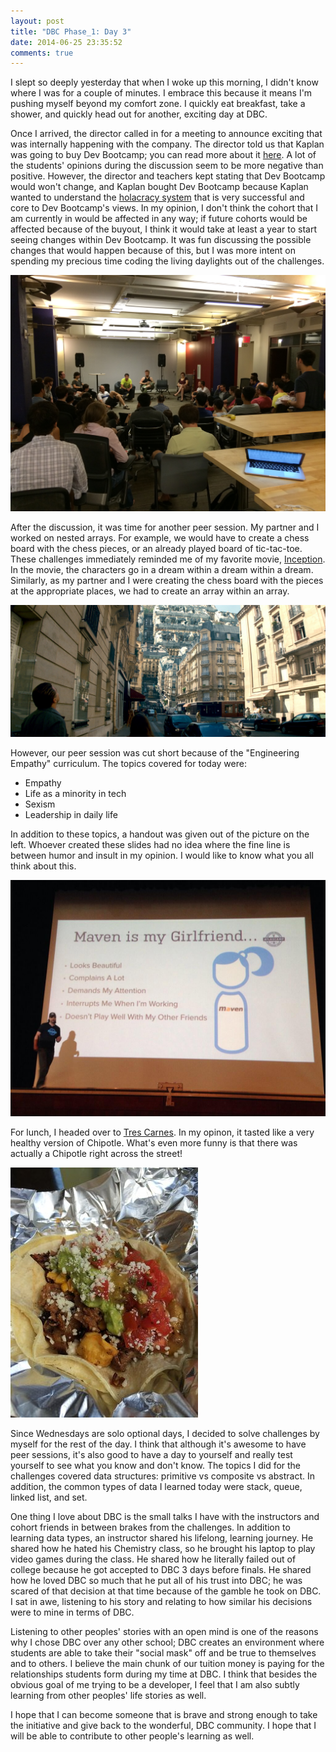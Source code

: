 ```yaml
---
layout: post
title: "DBC Phase_1: Day 3"
date: 2014-06-25 23:35:52
comments: true
---
```


I slept so deeply yesterday that when I woke up this morning, I didn't know where I was for a couple of minutes. I embrace this because it means I'm pushing myself beyond my comfort zone. I quickly eat breakfast, take a shower, and quickly head out for another, exciting day at DBC.

Once I arrived, the director called in for a meeting to announce exciting that was internally happening with the company. The director told us that Kaplan was going to buy Dev Bootcamp; you can read more about it [here](http://online.wsj.com/articles/kaplan-to-buy-software-development-school-dev-bootcamp-1403660869). A lot of the students' opinions during the discussion seem to be more negative than positive. However, the director and teachers kept stating that Dev Bootcamp would won't change, and Kaplan bought Dev Bootcamp because Kaplan wanted to understand the [holacracy system](http://en.wikipedia.org/wiki/Holacracy) that is very successful and core to Dev Bootcamp's views. In my opinion, I don't think the cohort that I am currently in would be affected in any way; if future cohorts would be affected because of the buyout, I think it would take at least a year to start seeing changes within Dev Bootcamp. It was fun discussing the possible changes that would happen because of this, but I was more intent on spending my precious time coding the living daylights out of the challenges.

![alt text](/assets/img/phase1_day2_kaplan.jpg "Students discussing the buyout")

After the discussion, it was time for another peer session. My partner and I worked on nested arrays. For example, we would have to create a chess board with the chess pieces, or an already played board of tic-tac-toe. These challenges immediately reminded me of my favorite movie, [Inception](http://www.rottentomatoes.com/m/inception/). In the movie, the characters go in a dream within a dream within a dream. Similarly, as my partner and I were creating the chess board with the pieces at the appropriate places, we had to create an array within an array.

![alt text](/assets/img/inception.jpg "A dream within a dream")

However, our peer session was cut short because of the "Engineering Empathy" curriculum. The topics covered for today were:

  * Empathy
  * Life as a minority in tech
  * Sexism
  * Leadership in daily life

In addition to these topics, a handout was given out of the picture on the left. Whoever created these slides had no idea where the fine line is between humor and insult in my opinion. I would like to know what you all think about this.

![alt text](/assets/img/maven_girlfriend.jpg "Where's the empathy")

For lunch, I headed over to [Tres Carnes](http://www.yelp.com/biz/tres-carnes-new-york-4). In my opinon, it tasted like a very healthy version of Chipotle. What's even more funny is that there was actually a Chipotle right across the street!

![alt text](/assets/img/tres_carnes.jpg "Oh my nomnom's")

Since Wednesdays are solo optional days, I decided to solve challenges by myself for the rest of the day. I think that although it's awesome to have peer sessions, it's also good to have a day to yourself and really test yourself to see what you know and don't know. The topics I did for the challenges covered data structures: primitive vs composite vs abstract. In addition, the common types of data I learned today were stack, queue, linked list, and set.

One thing I love about DBC is the small talks I have with the instructors and cohort friends in between brakes from the challenges. In addition to learning data types, an instructor shared his lifelong, learning journey. He shared how he hated his Chemistry class, so he brought his laptop to play video games during the class. He shared how he literally failed out of college because he got accepted to DBC 3 days before finals. He shared how he loved DBC so much that he put all of his trust into DBC; he was scared of that decision at that time because of the gamble he took on DBC. I sat in awe, listening to his story and relating to how similar his decisions were to mine in terms of DBC.

Listening to other peoples' stories with an open mind is one of the reasons why I chose DBC over any other school; DBC creates an environment where students are able to take their "social mask" off and be true to themselves and to others. I believe the main chunk of our tuition money is paying for the relationships students form during my time at DBC. I think that besides the obvious goal of me trying to be a developer, I feel that I am also subtly learning from other peoples' life stories as well.

I hope that I can become someone that is brave and strong enough to take the initiative and give back to the wonderful, DBC community. I hope that I will be able to contribute to other people's learning as well.